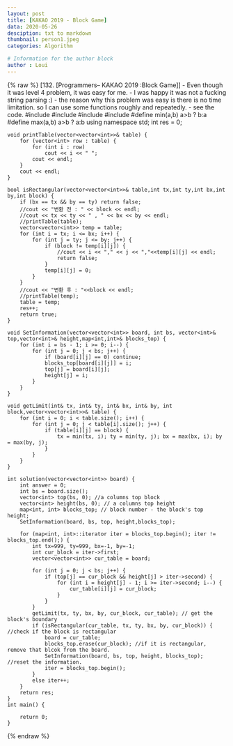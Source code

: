 ```yaml
---
layout: post
title: [KAKAO 2019 - Block Game]
data: 2020-05-26
desciption: txt to markdown
thumbnail: person1.jpeg
categories: Algorithm

# Information for the author block
author : Loui
---
```


{% raw %}
	﻿[132. [Programmers– KAKAO 2019 :Block Game]]
	- Even though it was level 4 problem, it was easy for me.
	- I was happy it was not a fucking string parsing :)
	- the reason why this problem was easy is there is no time limitation. so I can use some functions roughly and repeatedly.
	- see the code.
	#include <string>
	#include <vector>
	#include<iostream>
	#include<map>
	#define min(a,b) a>b ? b:a
	#define max(a,b) a>b ? a:b
	using namespace std;
	int res = 0;
	
	void printTable(vector<vector<int>>& table) {
		for (vector<int> row : table) {
			for (int i : row)
				cout << i << " ";
			cout << endl;
		}
		cout << endl;
	}
	
	bool isRectangular(vector<vector<int>>& table,int tx,int ty,int bx,int by,int block) {
		if (bx == tx && by == ty) return false;
		//cout << "변환 전 : " << block << endl;
		//cout << tx << ty << " , " << bx << by << endl;
		//printTable(table);
		vector<vector<int>> temp = table;
		for (int i = tx; i <= bx; i++) {
			for (int j = ty; j <= by; j++) {
				if (block != temp[i][j]) {
					//cout << i << "," << j << ","<<temp[i][j] << endl;
					return false;
				} 
				temp[i][j] = 0;
			}
		}
		//cout << "변환 후 : "<<block << endl;
		//printTable(temp);
		table = temp;
		res++;
		return true;
	}
	
	void SetInformation(vector<vector<int>> board, int bs, vector<int>& top,vector<int>& height,map<int,int>& blocks_top) {
		for (int i = bs - 1; i >= 0; i--) {
			for (int j = 0; j < bs; j++) {
				if (board[i][j] == 0) continue;
				blocks_top[board[i][j]] = i;
				top[j] = board[i][j];
				height[j] = i;
			}
		}
	}
	
	void getLimit(int& tx, int& ty, int& bx, int& by, int block,vector<vector<int>>& table) {
		for (int i = 0; i < table.size(); i++) {
			for (int j = 0; j < table[i].size(); j++) {
				if (table[i][j] == block) {
					tx = min(tx, i); ty = min(ty, j); bx = max(bx, i); by = max(by, j);
				}
			}
		}
	}
	
	int solution(vector<vector<int>> board) {
		int answer = 0;
		int bs = board.size();
		vector<int> top(bs, 0); //a columns top block
		vector<int> height(bs, 0); // a columns top height
		map<int, int> blocks_top; // block number - the block's top height;
		SetInformation(board, bs, top, height,blocks_top);
	
		for (map<int, int>::iterator iter = blocks_top.begin(); iter != blocks_top.end();) {
			int tx=999, ty=999, bx=-1, by=-1;
			int cur_block = iter->first;
			vector<vector<int>> cur_table = board;
			
			for (int j = 0; j < bs; j++) {
				if (top[j] == cur_block && height[j] > iter->second) {
					for (int i = height[j] - 1; i >= iter->second; i--) {
						cur_table[i][j] = cur_block;
					}
				}
			}
			getLimit(tx, ty, bx, by, cur_block, cur_table); // get the block's boundary
			if (isRectangular(cur_table, tx, ty, bx, by, cur_block)) { //check if the block is rectangular
				board = cur_table;
				blocks_top.erase(cur_block); //if it is rectangular, remove that blcok from the board.
				SetInformation(board, bs, top, height, blocks_top); //reset the information.
				iter = blocks_top.begin();
			}
			else iter++;
		}
		return res;
	}
	int main() {
		
		return 0;
	}
	
{% endraw %}
